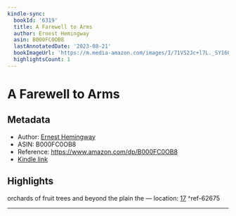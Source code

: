 ```yaml
---
kindle-sync:
  bookId: '6319'
  title: A Farewell to Arms
  author: Ernest Hemingway
  asin: B000FC0OB8
  lastAnnotatedDate: '2023-08-21'
  bookImageUrl: 'https://m.media-amazon.com/images/I/71V52Jc+l7L._SY160.jpg'
  highlightsCount: 1
---
```

# A Farewell to Arms
## Metadata
* Author: [Ernest Hemingway](https://www.amazon.comundefined)
* ASIN: B000FC0OB8
* Reference: https://www.amazon.com/dp/B000FC0OB8
* [Kindle link](kindle://book?action=open&asin=B000FC0OB8)

## Highlights
orchards of fruit trees and beyond the plain the — location: [17](kindle://book?action=open&asin=B000FC0OB8&location=17) ^ref-62675

---
